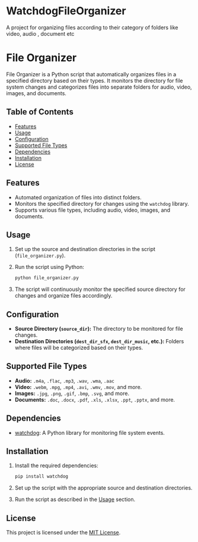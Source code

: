 # WatchdogFileOrganizer
A project for organizing files according to their category of folders like video, audio , document etc

# File Organizer

File Organizer is a Python script that automatically organizes files in a specified directory based on their types. It monitors the directory for file system changes and categorizes files into separate folders for audio, video, images, and documents.

## Table of Contents

- [Features](#features)
- [Usage](#usage)
- [Configuration](#configuration)
- [Supported File Types](#supported-file-types)
- [Dependencies](#dependencies)
- [Installation](#installation)
- [License](#license)

## Features

- Automated organization of files into distinct folders.
- Monitors the specified directory for changes using the `watchdog` library.
- Supports various file types, including audio, video, images, and documents.

## Usage

1. Set up the source and destination directories in the script (`file_organizer.py`).
2. Run the script using Python:

    ```bash
    python file_organizer.py
    ```

3. The script will continuously monitor the specified source directory for changes and organize files accordingly.

## Configuration

- **Source Directory (`source_dir`):** The directory to be monitored for file changes.
- **Destination Directories (`dest_dir_sfx`, `dest_dir_music`, etc.):** Folders where files will be categorized based on their types.

## Supported File Types

- **Audio:** `.m4a`, `.flac`, `.mp3`, `.wav`, `.wma`, `.aac`
- **Video:** `.webm`, `.mpg`, `.mp4`, `.avi`, `.wmv`, `.mov`, and more.
- **Images:** `.jpg`, `.png`, `.gif`, `.bmp`, `.svg`, and more.
- **Documents:** `.doc`, `.docx`, `.pdf`, `.xls`, `.xlsx`, `.ppt`, `.pptx`, and more.

## Dependencies

- [watchdog](https://pypi.org/project/watchdog/): A Python library for monitoring file system events.

## Installation

1. Install the required dependencies:

    ```bash
    pip install watchdog
    ```

2. Set up the script with the appropriate source and destination directories.

3. Run the script as described in the [Usage](#usage) section.

## License

This project is licensed under the [MIT License](LICENSE).
